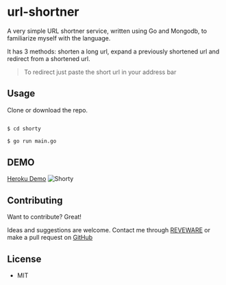 
# url-shortner

A very simple URL shortner service, written using Go and Mongodb, to familiarize myself with the language.

It has 3 methods: shorten a long url, expand a previously shortened url and redirect from a shortened url.

> To redirect just paste the short url in your address bar

## Usage

Clone or download the repo.

  

```sh

$ cd shorty

$ go run main.go

```
## DEMO
[Heroku Demo](https://go-shorty.herokuapp.com/)
![Shorty](https://i.imgur.com/Rb22PTE.jpg)
  

## Contributing

Want to contribute? Great!

  

Ideas and suggestions are welcome. Contact me through [REVEWARE] or make a pull request on [GitHub]

  

## License

- MIT

  

[github]: <https://github.com/rrriki/shorty>

[reveware]: <http://reveware.com>
